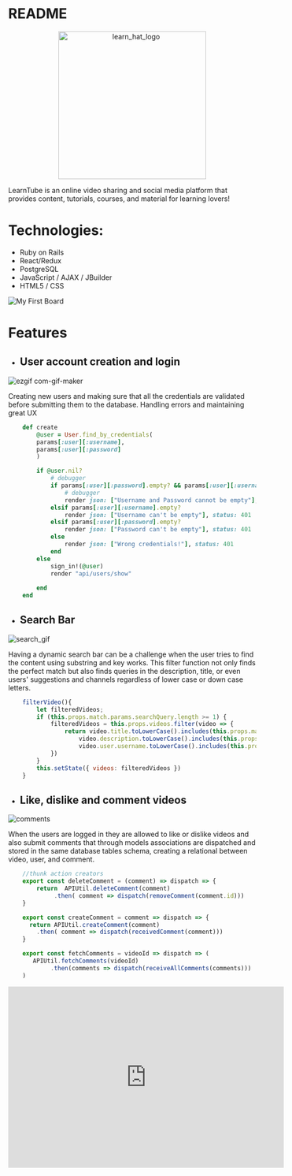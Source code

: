 # README

<p align="center">
    <img width="300" style="text-align: center;" alt="learn_hat_logo" src="https://user-images.githubusercontent.com/89544506/161329079-899bb581-f0e4-400f-b4eb-82306b01692a.png">
</p>

LearnTube is an online video sharing and social media platform that provides content, tutorials, courses, and material for learning lovers!

# Technologies:

* Ruby on Rails
* React/Redux
* PostgreSQL
* JavaScript / AJAX / JBuilder
* HTML5 / CSS


![My First Board](https://user-images.githubusercontent.com/89544506/169633131-68c84704-2285-4d10-a098-72332061207c.jpg)


# Features

* ## User account creation and login

![ezgif com-gif-maker](https://user-images.githubusercontent.com/89544506/161333065-8259a9ff-ae1b-4d02-915d-2a787d4fa07d.gif)

Creating new users and making sure that all the credentials are validated before submitting them to the database.
Handling errors and maintaining great UX

```rb
    def create
        @user = User.find_by_credentials(
        params[:user][:username],
        params[:user][:password]
        )

        if @user.nil?
            # debugger 
            if params[:user][:password].empty? && params[:user][:username].empty?
                # debugger
                render json: ["Username and Password cannot be empty"], status: 401
            elsif params[:user][:username].empty?
                render json: ["Username can't be empty"], status: 401
            elsif params[:user][:password].empty?
                render json: ["Password can't be empty"], status: 401
            else
                render json: ["Wrong credentials!"], status: 401
            end 
        else 
            sign_in!(@user)
            render "api/users/show"
       
        end
    end
```

* ## Search Bar

![search_gif](https://user-images.githubusercontent.com/89544506/161334653-6f7343d6-72c5-4e66-bfc9-74146b8905ac.gif)

Having a dynamic search bar can be a challenge when the user tries to find the content using substring and key works. This filter function not only finds the perfect match but also finds queries in the description, title, or even users' suggestions and channels regardless of lower case or down case letters.

```js
    filterVideo(){
        let filteredVideos;
        if (this.props.match.params.searchQuery.length >= 1) {
            filteredVideos = this.props.videos.filter(video => {
                return video.title.toLowerCase().includes(this.props.match.params.searchQuery.toLowerCase()) ||
                    video.description.toLowerCase().includes(this.props.match.params.searchQuery.toLowerCase()) ||
                    video.user.username.toLowerCase().includes(this.props.match.params.searchQuery.toLowerCase())
            })
        }
        this.setState({ videos: filteredVideos })
    }
```

* ## Like, dislike and comment videos 

![comments](https://user-images.githubusercontent.com/89544506/161344486-80f966fb-2151-49ad-9a26-18dfe39c9975.gif)

When the users are logged in they are allowed to like or dislike videos and also submit comments that through models associations are dispatched and stored in the same database tables schema, creating a relational between video, user, and comment.

```js
    //thunk action creators
    export const deleteComment = (comment) => dispatch => {
        return  APIUtil.deleteComment(comment)
             .then( comment => dispatch(removeComment(comment.id)))
    }

    export const createComment = comment => dispatch => {
      return APIUtil.createComment(comment)
        .then( comment => dispatch(receivedComment(comment)))
    }

    export const fetchComments = videoId => dispatch => (
       APIUtil.fetchComments(videoId)
            .then(comments => dispatch(receiveAllComments(comments)))
    )
```
<iframe src="https://pitch.com/embed/0338d002-04bf-41a8-9bcf-77c2b9b95751" allow="fullscreen" allowfullscreen="" width="560" height="368" style="border:0"></iframe>
